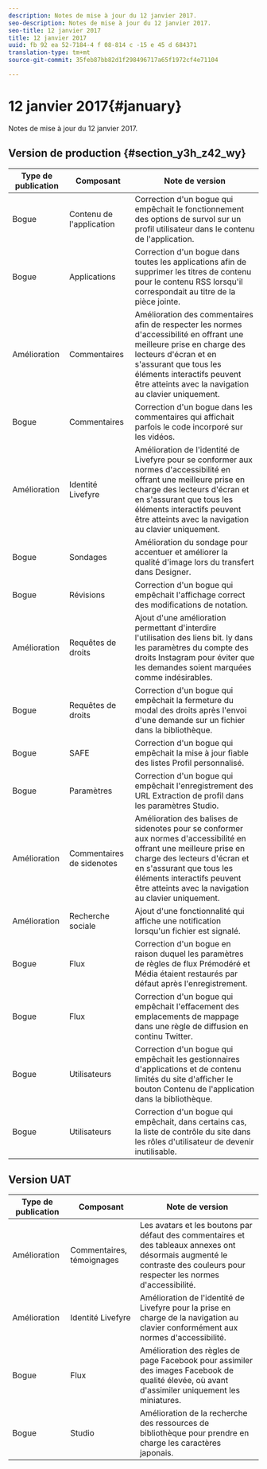 ```yaml
---
description: Notes de mise à jour du 12 janvier 2017.
seo-description: Notes de mise à jour du 12 janvier 2017.
seo-title: 12 janvier 2017
title: 12 janvier 2017
uuid: fb 92 ea 52-7184-4 f 08-814 c -15 e 45 d 684371
translation-type: tm+mt
source-git-commit: 35feb87bb82d1f298496717a65f1972cf4e71104

---
```



# 12 janvier 2017{#january}

Notes de mise à jour du 12 janvier 2017.

## Version de production {#section_y3h_z42_wy}

| Type de publication | Composant | Note de version |
|--- |--- |--- |
| Bogue | Contenu de l'application | Correction d'un bogue qui empêchait le fonctionnement des options de survol sur un profil utilisateur dans le contenu de l'application. |
| Bogue | Applications | Correction d'un bogue dans toutes les applications afin de supprimer les titres de contenu pour le contenu RSS lorsqu'il correspondait au titre de la pièce jointe. |
| Amélioration | Commentaires | Amélioration des commentaires afin de respecter les normes d'accessibilité en offrant une meilleure prise en charge des lecteurs d'écran et en s'assurant que tous les éléments interactifs peuvent être atteints avec la navigation au clavier uniquement. |
| Bogue | Commentaires | Correction d'un bogue dans les commentaires qui affichait parfois le code incorporé sur les vidéos. |
| Amélioration | Identité Livefyre | Amélioration de l'identité de Livefyre pour se conformer aux normes d'accessibilité en offrant une meilleure prise en charge des lecteurs d'écran et en s'assurant que tous les éléments interactifs peuvent être atteints avec la navigation au clavier uniquement. |
| Bogue | Sondages | Amélioration du sondage pour accentuer et améliorer la qualité d'image lors du transfert dans Designer. |
| Bogue | Révisions | Correction d'un bogue qui empêchait l'affichage correct des modifications de notation. |
| Amélioration | Requêtes de droits | Ajout d'une amélioration permettant d'interdire l'utilisation des liens bit. ly dans les paramètres du compte des droits Instagram pour éviter que les demandes soient marquées comme indésirables. |
| Bogue | Requêtes de droits | Correction d'un bogue qui empêchait la fermeture du modal des droits après l'envoi d'une demande sur un fichier dans la bibliothèque. |
| Bogue | SAFE | Correction d'un bogue qui empêchait la mise à jour fiable des listes Profil personnalisé. |
| Bogue | Paramètres | Correction d'un bogue qui empêchait l'enregistrement des URL Extraction de profil dans les paramètres Studio. |
| Amélioration | Commentaires de sidenotes | Amélioration des balises de sidenotes pour se conformer aux normes d'accessibilité en offrant une meilleure prise en charge des lecteurs d'écran et en s'assurant que tous les éléments interactifs peuvent être atteints avec la navigation au clavier uniquement. |
| Amélioration | Recherche sociale | Ajout d'une fonctionnalité qui affiche une notification lorsqu'un fichier est signalé. |
| Bogue | Flux | Correction d'un bogue en raison duquel les paramètres de règles de flux Prémodéré et Média étaient restaurés par défaut après l'enregistrement. |
| Bogue | Flux | Correction d'un bogue qui empêchait l'effacement des emplacements de mappage dans une règle de diffusion en continu Twitter. |
| Bogue | Utilisateurs | Correction d'un bogue qui empêchait les gestionnaires d'applications et de contenu limités du site d'afficher le bouton Contenu de l'application dans la bibliothèque. |
| Bogue | Utilisateurs | Correction d'un bogue qui empêchait, dans certains cas, la liste de contrôle du site dans les rôles d'utilisateur de devenir inutilisable. |


## Version UAT

| Type de publication | Composant | Note de version |
|--- |--- |--- |
| Amélioration | Commentaires, témoignages | Les avatars et les boutons par défaut des commentaires et des tableaux annexes ont désormais augmenté le contraste des couleurs pour respecter les normes d'accessibilité. |
| Amélioration | Identité Livefyre | Amélioration de l'identité de Livefyre pour la prise en charge de la navigation au clavier conformément aux normes d'accessibilité. |
| Bogue | Flux | Amélioration des règles de page Facebook pour assimiler des images Facebook de qualité élevée, où avant d'assimiler uniquement les miniatures. |
| Bogue | Studio | Amélioration de la recherche des ressources de bibliothèque pour prendre en charge les caractères japonais. |

